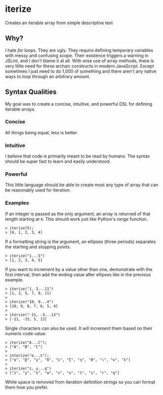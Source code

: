 # iterize

Creates an iterable array from simple descriptive text

## Why?

I hate *for* loops. They are ugly. They require defining temporary variables with messy and confusing scope. Their existence triggers a warning in JSLint, and I don't blame it at all. With wise use of array methods, there is very little need for these archaic constructs in modern JavaScript. Except sometimes I just need to do 1,000 of something and there aren't any native ways to loop through an arbitrary amount.

## Syntax Qualities

My goal was to create a concise, intuitive, and powerful DSL for defining iterable arrays.

### Concise

All things being equal, less is better.

### Intuitive

I believe that code is primarily meant to be read by humans. The syntax should be super fast to learn and easily understood.

### Powerful

This little language should be able to create most any type of array that can be reasonably used for iteration.

### Examples

If an integer is passed as the only argument, an array is returned of that length starting at `0`. This should work just like Python's *range* function.

```
> iterize(5);
> [0, 1, 2, 3, 4]
```

If a formatting string is the argument, an ellipses (three periods) separates the starting and stopping points.

```
> iterize("1...5")
> [1, 2, 3, 4, 5]
```

If you want to increment by a value other than one, demonstrate with the first interval, then add the ending value after ellipses like in the previous example.

```
> iterize("1, 3...11")
> [1, 3, 5, 7, 9, 11]
>
> iterize("10, 9...4")
> [10, 9, 8, 7, 6, 5, 4]
>
> iterize("-11, -3...13")
> [-11, -33, 5, 13]
```

Single characters can also be used. It will increment them based on their numeric code value.

```
> iterize("A...C");
> ["A", "B", "C"]
>
> interize("α...λ");
> ["α", "β", "γ", "δ", "ε", "ζ", "η", "θ", "ι", "κ", "λ"]
>
> iterize("z, y...q")
> ["z", "y", "x", "w", "v", "u", "t", "s", "r", "q"]
```

White space is removed from iteration definition strings so you can format them how you prefer.
